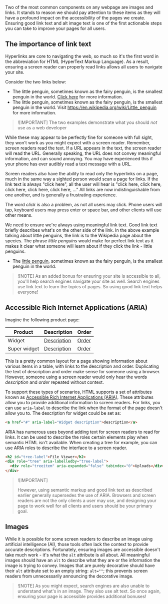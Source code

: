 Two of the most common components on any webpage are images and links. It stands to reason we should pay attention to these items as they will have a profound impact on the accessibility of the pages we create. Ensuring good link text and alt image text is one of the first actionable steps you can take to improve your pages for all users.

## The importance of link text

Hyperlinks are core to navigating the web, so much so it's the first word in the abbreviation for HTML (HyperText Markup Language). As a result, ensuring a screen reader can properly read links allows all users to navigate your site.

Consider the two links below:

- The little penguin, sometimes known as the fairy penguin, is the smallest penguin in the world. [Click here](https://en.wikipedia.org/wiki/Little_penguin) for more information.
- The little penguin, sometimes known as the fairy penguin, is the smallest penguin in the world. Visit https://en.wikipedia.org/wiki/Little_penguin for more information.

> ![IMPORTANT]
> The two examples demonstrate what you should *not* use as a web developer

While these may appear to be perfectly fine for someone with full sight, they won't work as you might expect with a screen reader. Remember, screen readers read the text. If a URL appears in the text, the screen reader will read the URL. Generally speaking, the URL does not convey meaningful information, and can sound annoying. You may have experienced this if your phone has ever audibly read a text message with a URL.

Screen readers also have the ability to read only the hyperlinks on a page, much in the same way a sighted person would scan a page for links. If the link text is always "click here", all the user will hear is "click here, click here, click here, click here, click here, ..." All links are now indistinguishable from one another, and is generally a frustrating experience.

The word *click* is also a problem, as not all users may click. Phone users will tap, keyboard users may press enter or space bar, and other clients will use other means.

We need to ensure we're always using meaningful link text. Good link text briefly describes what's on the other side of the link. In the above example talking about little penguins, the link is to the Wikipedia page about the species. The phrase *little penguins* would make for perfect link text as it makes it clear what someone will learn about if they click the link - little penguins.

- The [little penguin](https://en.wikipedia.org/wiki/Little_penguin), sometimes known as the fairy penguin, is the smallest penguin in the world.

> ![NOTE]
> As an added bonus for ensuring your site is accessible to all, you'll help search engines navigate your site as well. Search engines use link text to learn the topics of pages. So using good link text helps everyone!

## Accessible Rich Internet Applications (ARIA)

Imagine the following product page:

| Product      | Description        | Order        |
| ------------ | ------------------ | ------------ |
| Widget       | [Description]('#') | [Order]('#') |
| Super widget | [Description]('#') | [Order]('#') |

This is a pretty common layout for a page showing information about various items in a table, with links to the description and order. Duplicating the text of description and order make sense for someone using a browser. However, someone using a screen reader would only hear the words *description* and *order* repeated without context.

To support these types of scenarios, HTML supports a set of attributes known as [Accessible Rich Internet Applications (ARIA)](https://developer.mozilla.org/docs/Web/Accessibility/ARIA). These attributes allow you to provide additional information to screen readers. For links, you can use `aria-label` to describe the link when the format of the page doesn't allow you to. The description for widget could be set as:

``` html
<a href="#" aria-label="Widget description">description</a>
```

ARIA has numerous uses beyond adding text for screen readers to read for links. It can be used to describe the roles certain elements play when semantic HTML isn't available. When creating a tree for example, you can use ARIA roles to describe the interface to a screen reader.

```html
<h2 id="tree-label">File Viewer</h2>
<div role="tree" aria-labelledby="tree-label">
  <div role="treeitem" aria-expanded="false" tabindex="0">Uploads</div>
</div>
```

> ![IMPORTANT]
>
> However, using semantic markup and good link text as described earlier generally supersedes the use of ARIA. Browsers and screen readers are not the only clients a user may use, and designing your page to work well for all clients and users should be your primary goal.

## Images

While it is possible for some screen readers to describe an image using artificial intelligence (AI), those tools often lack the context to provide accurate descriptions. Fortunately, ensuring images are accessible doesn't take much work - it's what the `alt` attribute is all about. All meaningful images should have an `alt` to describe what they are or the information the image is trying to convey. Images that are purely decorative should have their `alt` attribute set to an empty string: `alt=""`; this prevents screen readers from unnecessarily announcing the decorative image.

> ![NOTE]
> As you might expect, search engines are also unable to understand what's in an image. They also use alt text. So once again, ensuring your page is accessible provides additional bonuses!
